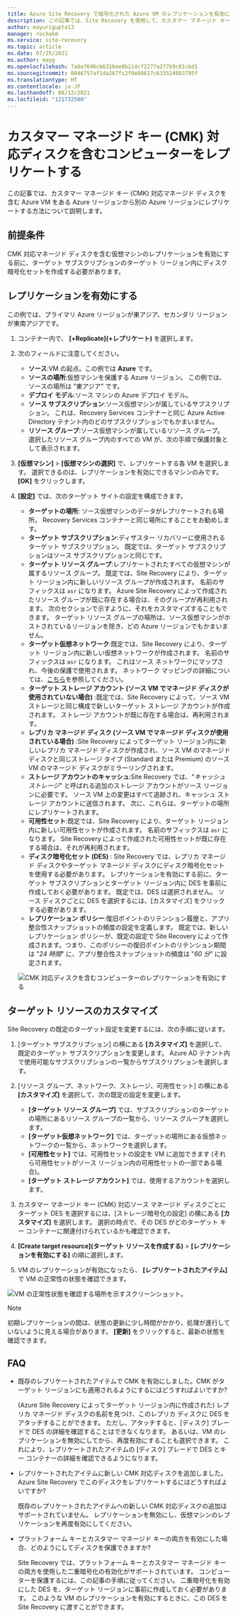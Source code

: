 ```yaml
---
title: Azure Site Recovery で暗号化された Azure VM のレプリケーションを有効にする
description: この記事では、Site Recovery を使用して、カスタマー マネージド キー (CMK) 対応ディスクを含む VM のある Azure リージョンから別の Azure リージョンへのレプリケーションを構成する方法について説明します。
author: mayurigupta13
manager: rochakm
ms.service: site-recovery
ms.topic: article
ms.date: 07/25/2021
ms.author: mayg
ms.openlocfilehash: 7a0e7696cb631bee8b114cf2277a277b9c81cbd1
ms.sourcegitcommit: 0046757af1da267fc2f0e88617c633524883795f
ms.translationtype: HT
ms.contentlocale: ja-JP
ms.lasthandoff: 08/13/2021
ms.locfileid: "121732500"
---
```

# <a name="replicate-machines-with-customer-managed-keys-cmk-enabled-disks"></a>カスタマー マネージド キー (CMK) 対応ディスクを含むコンピューターをレプリケートする

この記事では、カスタマー マネージド キー (CMK) 対応マネージド ディスクを含む Azure VM をある Azure リージョンから別の Azure リージョンにレプリケートする方法について説明します。

## <a name="prerequisite"></a>前提条件
CMK 対応マネージド ディスクを含む仮想マシンのレプリケーションを有効にする前に、ターゲット サブスクリプションのターゲット リージョン内にディスク暗号化セットを作成する必要があります。

## <a name="enable-replication"></a>レプリケーションを有効にする

この例では、プライマリ Azure リージョンが東アジア、セカンダリ リージョンが東南アジアです。

1. コンテナー内で、 **[+Replicate]\(+レプリケート\)** を選択します。
2. 次のフィールドに注意してください。
    - **ソース**:VM の起点。この例では **Azure** です。
    - **ソースの場所**:仮想マシンを保護する Azure リージョン。 この例では、ソースの場所は "東アジア" です。
    - **デプロイ モデル**:ソース マシンの Azure デプロイ モデル。
    - **ソース サブスクリプション**:ソース仮想マシンが属しているサブスクリプション。 これは、Recovery Services コンテナーと同じ Azure Active Directory テナント内のどのサブスクリプションでもかまいません。
    - **リソース グループ**:ソース仮想マシンが属しているリソース グループ。 選択したリソース グループ内のすべての VM が、次の手順で保護対象として表示されます。

3. **[仮想マシン]**  >  **[仮想マシンの選択]** で、レプリケートする各 VM を選択します。 選択できるのは、レプリケーションを有効にできるマシンのみです。 **[OK]** をクリックします。

4. **[設定]** では、次のターゲット サイトの設定を構成できます。

    - **ターゲットの場所**: ソース仮想マシンのデータがレプリケートされる場所。 Recovery Services コンテナーと同じ場所にすることをお勧めします。
    - **ターゲット サブスクリプション**:ディザスター リカバリーに使用されるターゲット サブスクリプション。 既定では、ターゲット サブスクリプションはソース サブスクリプションと同じです。
    - **ターゲット リソース グループ**:レプリケートされたすべての仮想マシンが属するリソース グループ。 既定では、Site Recovery により、ターゲット リージョン内に新しいリソース グループが作成されます。 名前のサフィックスは `asr` になります。 Azure Site Recovery によって作成されたリソース グループが既に存在する場合は、そのグループが再利用されます。 次のセクションで示すように、それをカスタマイズすることもできます。 ターゲット リソース グループの場所は、ソース仮想マシンがホストされているリージョンを除き、どの Azure リージョンでもかまいません。
    - **ターゲット仮想ネットワーク**:既定では、Site Recovery により、ターゲット リージョン内に新しい仮想ネットワークが作成されます。 名前のサフィックスは `asr` になります。 これはソース ネットワークにマップされ、今後の保護で使用されます。 ネットワーク マッピングの詳細については、[こちら](./azure-to-azure-network-mapping.md)を参照してください。
    - **ターゲット ストレージ アカウント (ソース VM でマネージド ディスクが使用されていない場合)** :既定では、Site Recovery によって、ソース VM ストレージと同じ構成で新しいターゲット ストレージ アカウントが作成されます。 ストレージ アカウントが既に存在する場合は、再利用されます。
    - **レプリカ マネージド ディスク (ソース VM でマネージド ディスクが使用されている場合)** :Site Recovery によってターゲット リージョン内に新しいレプリカ マネージド ディスクが作成され、ソース VM のマネージド ディスクと同じストレージ タイプ (Standard または Premium) のソース VM のマネージド ディスクがミラーリングされます。
    - **ストレージ アカウントのキャッシュ**:Site Recovery では、"*キャッシュ ストレージ*" と呼ばれる追加のストレージ アカウントがソース リージョンに必要です。 ソース VM 上の変更はすべて追跡され、キャッシュ ストレージ アカウントに送信されます。 次に、これらは、ターゲットの場所にレプリケートされます。
    - **可用性セット**:既定では、Site Recovery により、ターゲット リージョン内に新しい可用性セットが作成されます。 名前のサフィックスは `asr` になります。 Site Recovery によって作成された可用性セットが既に存在する場合は、それが再利用されます。
    - **ディスク暗号化セット (DES)** : Site Recovery では、レプリカ マネージド ディスクやターゲット マネージド ディスクにディスク暗号化セットを使用する必要があります。 レプリケーションを有効にする前に、ターゲット サブスクリプションとターゲット リージョン内に DES を事前に作成しておく必要があります。 既定では、DES は選択されません。 ソース ディスクごとに DES を選択するには、[カスタマイズ] をクリックする必要があります。
    - **レプリケーション ポリシー**:復旧ポイントのリテンション履歴と、アプリ整合性スナップショットの頻度の設定を定義します。 既定では、新しいレプリケーション ポリシーが、既定の設定で Site Recovery によって作成されます。つまり、このポリシーの復旧ポイントのリテンション期間は "*24 時間*" に、アプリ整合性スナップショットの頻度は "*60 分*" に設定されます。

    ![CMK 対応ディスクを含むコンピューターのレプリケーションを有効にする](./media/azure-to-azure-how-to-enable-replication-cmk-disks/cmk-enable-dr.png)

## <a name="customize-target-resources"></a>ターゲット リソースのカスタマイズ

Site Recovery の既定のターゲット設定を変更するには、次の手順に従います。

1. [ターゲット サブスクリプション] の横にある **[カスタマイズ]** を選択して、既定のターゲット サブスクリプションを変更します。 Azure AD テナント内で使用可能なサブスクリプションの一覧からサブスクリプションを選択します。

2. [リソース グループ、ネットワーク、ストレージ、可用性セット] の横にある **[カスタマイズ]** を選択して、次の既定の設定を変更します。
    - **[ターゲット リソース グループ]** では、サブスクリプションのターゲットの場所にあるリソース グループの一覧から、リソース グループを選択します。
    - **[ターゲット仮想ネットワーク]** では、ターゲットの場所にある仮想ネットワークの一覧から、ネットワークを選択します。
    - **[可用性セット]** では、可用性セットの設定を VM に追加できます (それら可用性セットがソース リージョン内の可用性セットの一部である場合)。
    - **[ターゲット ストレージ アカウント]** では、使用するアカウントを選択します。

3. カスタマー マネージド キー (CMK) 対応ソース マネージド ディスクごとにターゲット DES を選択するには、[ストレージ暗号化の設定] の横にある **[カスタマイズ]** を選択します。 選択の時点で、その DES がどのターゲット キー コンテナーに関連付けられているかも確認できます。

4. **[Create target resource]\(ターゲット リソースを作成する\)**  >  **[レプリケーションを有効にする]** の順に選択します。
5. VM のレプリケーションが有効になったら、 **[レプリケートされたアイテム]** で VM の正常性の状態を確認できます。

![VM の正常性状態を確認する場所を示すスクリーンショット。](./media/azure-to-azure-how-to-enable-replication-cmk-disks/cmk-customize-target-disk-properties.png)

>[!NOTE]
>初期レプリケーションの間は、状態の更新に少し時間がかかり、処理が進行していないように見える場合があります。 **[更新]** をクリックすると、最新の状態を確認できます。

## <a name="faqs"></a>FAQ

* 既存のレプリケートされたアイテムで CMK を有効にしました。CMK がターゲット リージョンにも適用されるようにするにはどうすればよいですか?

    (Azure Site Recovery によってターゲット リージョン内に作成された) レプリカ マネージド ディスクの名前を見つけ、このレプリカ ディスクに DES をアタッチすることができます。 ただし、アタッチすると、[ディスク] ブレードで DES の詳細を確認することはできなくなります。 あるいは、VM のレプリケーションを無効にしてから、再度有効にすることも選択できます。 これにより、レプリケートされたアイテムの [ディスク] ブレードで DES とキー コンテナーの詳細を確認できるようになります。

* レプリケートされたアイテムに新しい CMK 対応ディスクを追加しました。 Azure Site Recovery でこのディスクをレプリケートするにはどうすればよいですか?

    既存のレプリケートされたアイテムへの新しい CMK 対応ディスクの追加はサポートされていません。 レプリケーションを無効にし、仮想マシンのレプリケーションを再度有効にしてください。

* プラットフォーム キーとカスタマー マネージド キーの両方を有効にした場合、どのようにしてディスクを保護できますか?

    Site Recovery では、プラットフォーム キーとカスタマー マネージド キーの両方を使用した二重暗号化の有効化がサポートされています。 コンピューターを保護するには、この記事の手順に従ってください。 二重暗号化を有効にした DES を、ターゲット リージョンに事前に作成しておく必要があります。 このような VM のレプリケーションを有効にするときに、この DES を Site Recovery に渡すことができます。
